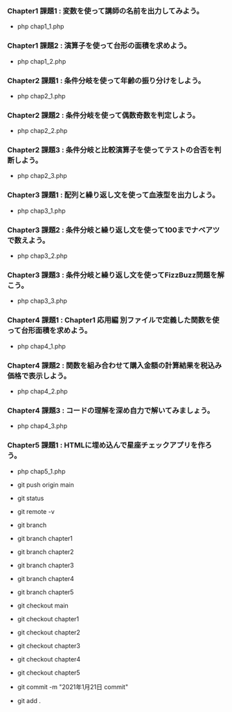 ### Chapter1 課題1 : 変数を使って講師の名前を出力してみよう。
- php chap1_1.php
### Chapter1 課題2 : 演算子を使って台形の面積を求めよう。
- php chap1_2.php
### Chapter2 課題1 : 条件分岐を使って年齢の振り分けをしよう。
- php chap2_1.php
### Chapter2 課題2 : 条件分岐を使って偶数奇数を判定しよう。
- php chap2_2.php
### Chapter2 課題3 : 条件分岐と比較演算子を使ってテストの合否を判断しよう。
- php chap2_3.php
### Chapter3 課題1 : 配列と繰り返し文を使って血液型を出力しよう。
- php chap3_1.php
### Chapter3 課題2 : 条件分岐と繰り返し文を使って100までナベアツで数えよう。
- php chap3_2.php
### Chapter3 課題3 : 条件分岐と繰り返し文を使ってFizzBuzz問題を解こう。
- php chap3_3.php
### Chapter4 課題1 : Chapter1 応用編 別ファイルで定義した関数を使って台形面積を求めよう。
- php chap4_1.php
### Chapter4 課題2 : 関数を組み合わせて購入金額の計算結果を税込み価格で表示しよう。
- php chap4_2.php
### Chapter4 課題3 : コードの理解を深め自力で解いてみましょう。
- php chap4_3.php
### Chapter5 課題1 : HTMLに埋め込んで星座チェックアプリを作ろう。
- php chap5_1.php



- git push origin main
- git status
- git remote -v
- git branch
- git branch chapter1
- git branch chapter2
- git branch chapter3
- git branch chapter4
- git branch chapter5
- git checkout main
- git checkout chapter1
- git checkout chapter2
- git checkout chapter3
- git checkout chapter4
- git checkout chapter5
- git commit -m "2021年1月21日 commit"
- git add .

